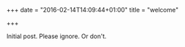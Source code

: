 +++
date = "2016-02-14T14:09:44+01:00"
title = "welcome"

+++

Initial post. Please ignore. Or don't.
